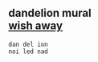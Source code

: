 ## dandelion mural <br> [wish away](https://webmural.com/dandelion)

```
dan del ion
noi led nad
```